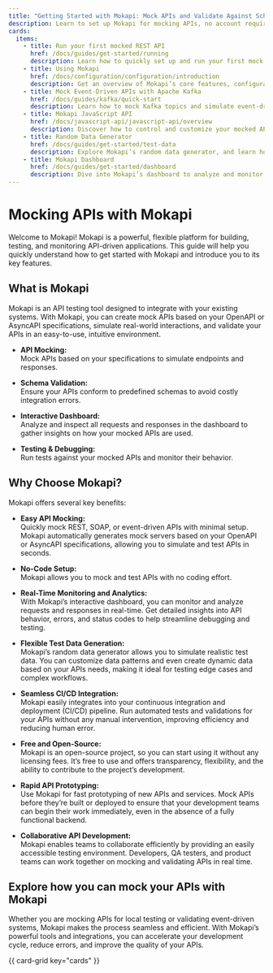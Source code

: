 ```yaml
---
title: "Getting Started with Mokapi: Mock APIs and Validate Against Schemas"
description: Learn to set up Mokapi for mocking APIs, no account required, free and open-source.
cards:
  items:
    - title: Run your first mocked REST API
      href: /docs/guides/get-started/running
      description: Learn how to quickly set up and run your first mock REST API and view the results in the Mokapi dashboard.
    - title: Using Mokapi
      href: /docs/configuration/configuration/introduction
      description: Get an overview of Mokapi’s core features, configuration options, and how to patch and use configuration providers effectively.
    - title: Mock Event-Driven APIs with Apache Kafka
      href: /docs/guides/kafka/quick-start
      description: Learn how to mock Kafka topics and simulate event-driven architectures for realistic API testing.
    - title: Mokapi JavaScript API
      href: /docs/javascript-api/javascript-api/overview
      description: Discover how to control and customize your mocked APIs programmatically with Mokapi’s JavaScript API.
    - title: Random Data Generator
      href: /docs/guides/get-started/test-data
      description: Explore Mokapi’s random data generator, and learn how to customize the data for your API testing needs.
    - title: Mokapi Dashboard
      href: /docs/guides/get-started/dashboard
      description: Dive into Mokapi’s dashboard to analyze and monitor APIs, requests, and responses in real time for efficient debugging.
---
```


# Mocking APIs with Mokapi

Welcome to Mokapi! Mokapi is a powerful, flexible platform for building, testing, and monitoring API-driven applications. This guide will help you quickly understand how to get started with Mokapi and introduce you to its key features.

## What is Mokapi

Mokapi is an API testing tool designed to integrate with your existing systems. With Mokapi, you can create mock APIs based on your OpenAPI or AsyncAPI specifications, simulate real-world interactions, and validate your APIs in an easy-to-use, intuitive environment.

- <p><strong>API Mocking:</strong><br />Mock APIs based on your specifications to simulate endpoints and responses.</p>
- <p><strong>Schema Validation:</strong><br />Ensure your APIs conform to predefined schemas to avoid costly integration errors.</p>
- <p><strong>Interactive Dashboard:</strong><br />Analyze and inspect all requests and responses in the dashboard to gather insights on how your mocked APIs are used.</p>
- <p><strong>Testing & Debugging:</strong><br />Run tests against your mocked APIs and monitor their behavior.</p>

## Why Choose Mokapi?

Mokapi offers several key benefits:

- <p><strong>Easy API Mocking:</strong><br />Quickly mock REST, SOAP, or event-driven APIs with minimal setup. Mokapi automatically generates mock servers based on your OpenAPI or AsyncAPI specifications, allowing you to simulate and test APIs in seconds.</p>
- <p><strong>No-Code Setup:</strong><br />Mokapi allows you to mock and test APIs with no coding effort.</p>
- <p><strong>Real-Time Monitoring and Analytics:</strong><br />With Mokapi’s interactive dashboard, you can monitor and analyze requests and responses in real-time. Get detailed insights into API behavior, errors, and status codes to help streamline debugging and testing.</p>
- <p><strong>Flexible Test Data Generation:</strong><br />Mokapi’s random data generator allows you to simulate realistic test data. You can customize data patterns and even create dynamic data based on your APIs needs, making it ideal for testing edge cases and complex workflows.</p>
- <p><strong>Seamless CI/CD Integration:</strong><br />Mokapi easily integrates into your continuous integration and deployment (CI/CD) pipeline. Run automated tests and validations for your APIs without any manual intervention, improving efficiency and reducing human error.</p>
- <p><strong>Free and Open-Source:</strong><br />Mokapi is an open-source project, so you can start using it without any licensing fees. It’s free to use and offers transparency, flexibility, and the ability to contribute to the project’s development.</p>
- <p><strong>Rapid API Prototyping:</strong><br />Use Mokapi for fast prototyping of new APIs and services. Mock APIs before they’re built or deployed to ensure that your development teams can begin their work immediately, even in the absence of a fully functional backend.</p>
- <p><strong>Collaborative API Development:</strong><br />Mokapi enables teams to collaborate efficiently by providing an easily accessible testing environment. Developers, QA testers, and product teams can work together on mocking and validating APIs in real time.</p>

## Explore how you can mock your APIs with Mokapi

Whether you are mocking APIs for local testing or validating event-driven systems, Mokapi makes the process seamless and efficient. With Mokapi’s powerful tools and integrations, you can accelerate your development cycle, reduce errors, and improve the quality of your APIs.

{{ card-grid key="cards" }}
